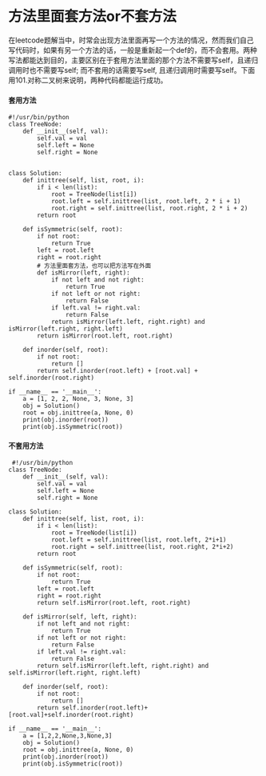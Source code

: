# 方法里面套方法or不套方法
在leetcode题解当中，时常会出现方法里面再写一个方法的情况，然而我们自己写代码时，如果有另一个方法的话，一般是重新起一个def的，而不会套用。两种写法都能达到目的，主要区别在于套用方法里面的那个方法不需要写self，且递归调用时也不需要写self; 而不套用的话需要写self, 且递归调用时需要写self。下面用101.对称二叉树来说明，两种代码都能运行成功。

#### 套用方法

    #!/usr/bin/python
    class TreeNode:
        def __init__(self, val):
            self.val = val
            self.left = None
            self.right = None


    class Solution:
        def inittree(self, list, root, i):
            if i < len(list):
                root = TreeNode(list[i])
                root.left = self.inittree(list, root.left, 2 * i + 1)
                root.right = self.inittree(list, root.right, 2 * i + 2)
            return root

        def isSymmetric(self, root):
            if not root:
                return True
            left = root.left
            right = root.right
            # 方法里面套方法，也可以把方法写在外面
            def isMirror(left, right):
                if not left and not right:
                    return True 
                if not left or not right:
                    return False
                if left.val != right.val:
                    return False
                return isMirror(left.left, right.right) and isMirror(left.right, right.left)
            return isMirror(root.left, root.right)

        def inorder(self, root):
            if not root:
                return []
            return self.inorder(root.left) + [root.val] + self.inorder(root.right)

    if __name__ == '__main__':
        a = [1, 2, 2, None, 3, None, 3]
        obj = Solution()
        root = obj.inittree(a, None, 0)
        print(obj.inorder(root))
        print(obj.isSymmetric(root))
 
 #### 不套用方法
 
     #!/usr/bin/python
    class TreeNode:
        def __init__(self, val):
            self.val = val
            self.left = None
            self.right = None

    class Solution:
        def inittree(self, list, root, i):
            if i < len(list):
                root = TreeNode(list[i])
                root.left = self.inittree(list, root.left, 2*i+1)
                root.right = self.inittree(list, root.right, 2*i+2)
            return root

        def isSymmetric(self, root):
            if not root:
                return True
            left = root.left
            right = root.right
            return self.isMirror(root.left, root.right)

        def isMirror(self, left, right):
            if not left and not right:
                return True
            if not left or not right:
                return False
            if left.val != right.val:
                return False
            return self.isMirror(left.left, right.right) and self.isMirror(left.right, right.left)

        def inorder(self, root):
            if not root:
                return []
            return self.inorder(root.left)+[root.val]+self.inorder(root.right)

    if __name__ == '__main__':
        a = [1,2,2,None,3,None,3]
        obj = Solution()
        root = obj.inittree(a, None, 0)
        print(obj.inorder(root))
        print(obj.isSymmetric(root))
